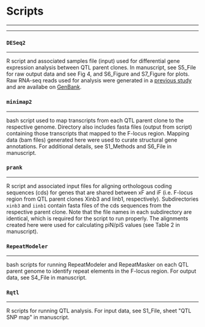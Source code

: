 # Scripts

***
***

### `DESeq2` 
***
R script and associated samples file (input) used for differential gene expression analysis between QTL parent clones. In manuscript, see S5_File for raw output data and see Fig 4, and S6_Figure and S7_Figure for plots. Raw RNA-seq reads used for analysis were generated in a [previous study](https://www.nature.com/articles/sdata201630) and are availabe on [GenBank](https://www.ncbi.nlm.nih.gov/bioproject/PRJNA284518). 
### `minimap2`
***
bash script used to map transcripts from each QTL parent clone to the respective genome. Directory also includes fasta files (output from script) containing those transcripts that mapped to the F-locus region. Mapping data (bam files) generated here were used to curate structural gene annotations. For additional details, see S1_Methods and S6_File in manuscript.

### `prank`
***
R script and associated input files for aligning orthologous coding sequences (cds) for genes that are shared between xF and iF (i.e. F-locus region from QTL parent clones Xinb3 and Iinb1, respectively). Subdirectories `xinb3` and `iinb1` contain fasta files of the cds sequences from the respective parent clone. Note that the file names in each subdirectory are identical, which is required for the script to run properly. The alignments created here were used for calculating piN/piS values (see Table 2 in manuscript). 

### `RepeatModeler`
***
bash scripts for running RepeatModeler and RepeatMasker on each QTL parent genome to identify repeat elements in the F-locus region. For output data, see S4_File in manuscript.

### `Rqtl`
***
R scripts for running QTL analysis. For input data, see S1_File, sheet "QTL SNP map" in manuscript.